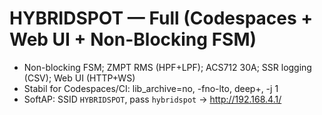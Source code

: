 # HYBRIDSPOT — Full (Codespaces + Web UI + Non-Blocking FSM)
- Non-blocking FSM; ZMPT RMS (HPF+LPF); ACS712 30A; SSR logging (CSV); Web UI (HTTP+WS)
- Stabil for Codespaces/CI: lib_archive=no, -fno-lto, deep+, -j 1
- SoftAP: SSID `HYBRIDSPOT`, pass `hybridspot` -> http://192.168.4.1/
